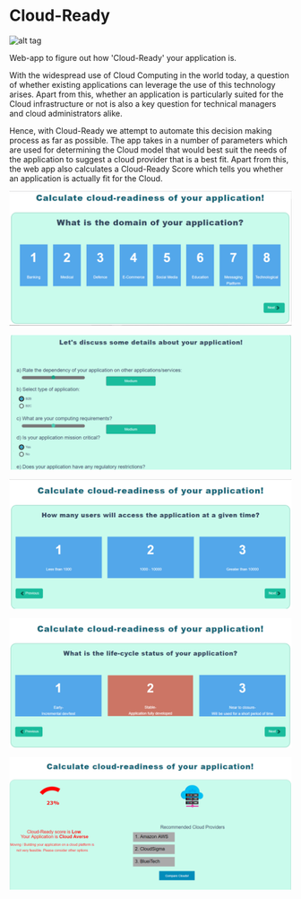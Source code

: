 # Cloud-Ready

![alt tag](https://raw.githubusercontent.com/sarangkarpate/cloud-ready/master/Module-1/img/favicon.ico)

Web-app to figure out how 'Cloud-Ready' your application is.

With the widespread use of Cloud Computing in the world today, a question of whether existing applications can leverage the use of this technology arises. Apart from this, whether an application is particularly suited for the Cloud infrastructure or not is also a key question for technical managers and cloud administrators alike.

Hence, with Cloud-Ready we attempt to automate this decision making process as far as possible. The app takes in a number of parameters which are used for determining the Cloud model that would best suit the needs of the application to suggest a cloud provider that is a best fit. Apart from this, the web app also calculates a Cloud-Ready Score which tells you whether an application is actually fit for the Cloud.

![alt tag](https://github.com/sarangkarpate/cloud-ready/blob/master/Capture.PNG)

![alt tag](https://github.com/sarangkarpate/cloud-ready/blob/master/Capture-2.PNG)

![alt tag](https://github.com/sarangkarpate/cloud-ready/blob/master/Capture-3.PNG)

![alt tag](https://github.com/sarangkarpate/cloud-ready/blob/master/Capture-4.PNG)

![alt tag](https://github.com/sarangkarpate/cloud-ready/blob/master/Capture-5.PNG)
